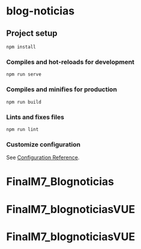 # blog-noticias

## Project setup
```
npm install
```

### Compiles and hot-reloads for development
```
npm run serve
```

### Compiles and minifies for production
```
npm run build
```

### Lints and fixes files
```
npm run lint
```

### Customize configuration
See [Configuration Reference](https://cli.vuejs.org/config/).
# FinalM7_Blognoticias
# FinalM7_blognoticiasVUE
# FinalM7_blognoticiasVUE
